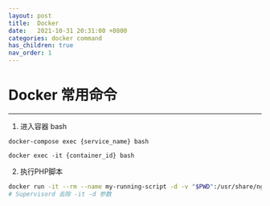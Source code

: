 ```yaml
---
layout: post
title:  Docker
date:   2021-10-31 20:31:00 +0800
categories: docker command
has_children: true
nav_order: 1
---
```




# Docker 常用命令
--------

1. 进入容器 bash

`docker-compose exec {service_name} bash`

`docker exec -it {container_id} bash`


2. 执行PHP脚本
```bash
docker run -it --rm --name my-running-script -d -v "$PWD":/usr/share/nginx/html/default -w /usr/share/nginx/html/default dnp_web_php72_fpm(images name) php ./yii queue/listen
# Supervisord 去除 -it -d 参数
```
